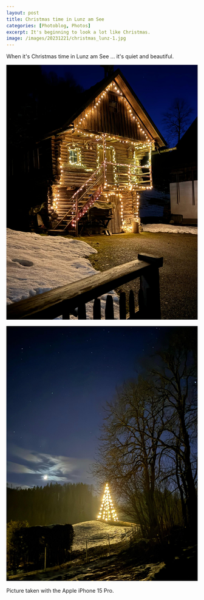 ```yaml
---
layout: post
title: Christmas time in Lunz am See
categories: [Photoblog, Photos]
excerpt: It's beginning to look a lot like Christmas.
image: /images/20231221/christmas_lunz-1.jpg
---
```


When it's Christmas time in Lunz am See ... it's quiet and beautiful.

![Christmas in Lunz am See](../images/20231221/christmas_lunz-1.jpg)

![Christmas in Lunz am See](../images/20231221/christmas_lunz-2.jpg)


Picture taken with the Apple iPhone 15 Pro.
